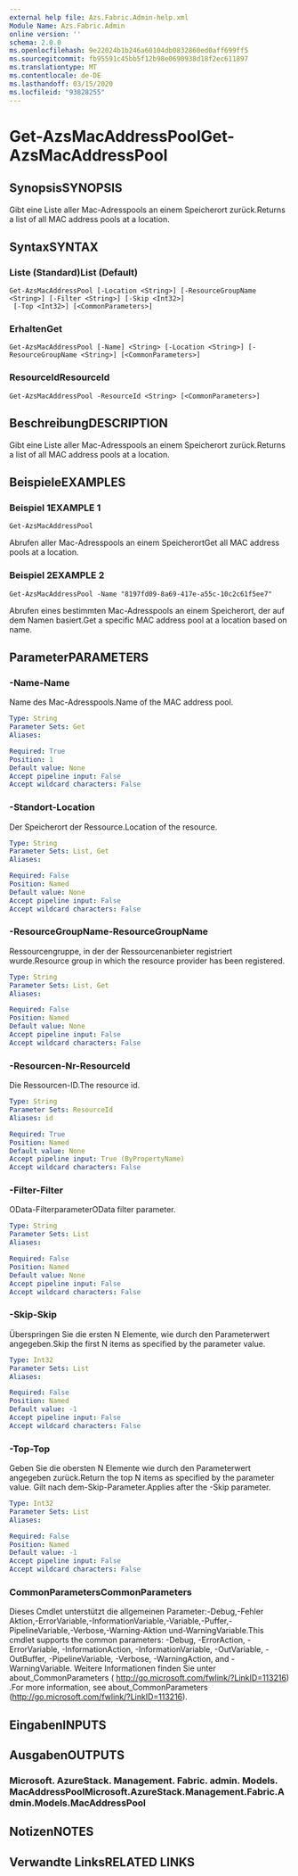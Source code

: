 ```yaml
---
external help file: Azs.Fabric.Admin-help.xml
Module Name: Azs.Fabric.Admin
online version: ''
schema: 2.0.0
ms.openlocfilehash: 9e22024b1b246a60104db0832860ed0aff699ff5
ms.sourcegitcommit: fb95591c45bb5f12b98e0690938d18f2ec611897
ms.translationtype: MT
ms.contentlocale: de-DE
ms.lasthandoff: 03/15/2020
ms.locfileid: "93828255"
---
```

# <span data-ttu-id="05ba8-101">Get-AzsMacAddressPool</span><span class="sxs-lookup"><span data-stu-id="05ba8-101">Get-AzsMacAddressPool</span></span>

## <span data-ttu-id="05ba8-102">Synopsis</span><span class="sxs-lookup"><span data-stu-id="05ba8-102">SYNOPSIS</span></span>
<span data-ttu-id="05ba8-103">Gibt eine Liste aller Mac-Adresspools an einem Speicherort zurück.</span><span class="sxs-lookup"><span data-stu-id="05ba8-103">Returns a list of all MAC address pools at a location.</span></span>

## <span data-ttu-id="05ba8-104">Syntax</span><span class="sxs-lookup"><span data-stu-id="05ba8-104">SYNTAX</span></span>

### <span data-ttu-id="05ba8-105">Liste (Standard)</span><span class="sxs-lookup"><span data-stu-id="05ba8-105">List (Default)</span></span>
```
Get-AzsMacAddressPool [-Location <String>] [-ResourceGroupName <String>] [-Filter <String>] [-Skip <Int32>]
 [-Top <Int32>] [<CommonParameters>]
```

### <span data-ttu-id="05ba8-106">Erhalten</span><span class="sxs-lookup"><span data-stu-id="05ba8-106">Get</span></span>
```
Get-AzsMacAddressPool [-Name] <String> [-Location <String>] [-ResourceGroupName <String>] [<CommonParameters>]
```

### <span data-ttu-id="05ba8-107">ResourceId</span><span class="sxs-lookup"><span data-stu-id="05ba8-107">ResourceId</span></span>
```
Get-AzsMacAddressPool -ResourceId <String> [<CommonParameters>]
```

## <span data-ttu-id="05ba8-108">Beschreibung</span><span class="sxs-lookup"><span data-stu-id="05ba8-108">DESCRIPTION</span></span>
<span data-ttu-id="05ba8-109">Gibt eine Liste aller Mac-Adresspools an einem Speicherort zurück.</span><span class="sxs-lookup"><span data-stu-id="05ba8-109">Returns a list of all MAC address pools at a location.</span></span>

## <span data-ttu-id="05ba8-110">Beispiele</span><span class="sxs-lookup"><span data-stu-id="05ba8-110">EXAMPLES</span></span>

### <span data-ttu-id="05ba8-111">Beispiel 1</span><span class="sxs-lookup"><span data-stu-id="05ba8-111">EXAMPLE 1</span></span>
```
Get-AzsMacAddressPool
```

<span data-ttu-id="05ba8-112">Abrufen aller Mac-Adresspools an einem Speicherort</span><span class="sxs-lookup"><span data-stu-id="05ba8-112">Get all MAC address pools at a location.</span></span>

### <span data-ttu-id="05ba8-113">Beispiel 2</span><span class="sxs-lookup"><span data-stu-id="05ba8-113">EXAMPLE 2</span></span>
```
Get-AzsMacAddressPool -Name "8197fd09-8a69-417e-a55c-10c2c61f5ee7"
```

<span data-ttu-id="05ba8-114">Abrufen eines bestimmten Mac-Adresspools an einem Speicherort, der auf dem Namen basiert.</span><span class="sxs-lookup"><span data-stu-id="05ba8-114">Get a specific MAC address pool at a location based on name.</span></span>

## <span data-ttu-id="05ba8-115">Parameter</span><span class="sxs-lookup"><span data-stu-id="05ba8-115">PARAMETERS</span></span>

### <span data-ttu-id="05ba8-116">-Name</span><span class="sxs-lookup"><span data-stu-id="05ba8-116">-Name</span></span>
<span data-ttu-id="05ba8-117">Name des Mac-Adresspools.</span><span class="sxs-lookup"><span data-stu-id="05ba8-117">Name of the MAC address pool.</span></span>

```yaml
Type: String
Parameter Sets: Get
Aliases:

Required: True
Position: 1
Default value: None
Accept pipeline input: False
Accept wildcard characters: False
```

### <span data-ttu-id="05ba8-118">-Standort</span><span class="sxs-lookup"><span data-stu-id="05ba8-118">-Location</span></span>
<span data-ttu-id="05ba8-119">Der Speicherort der Ressource.</span><span class="sxs-lookup"><span data-stu-id="05ba8-119">Location of the resource.</span></span>

```yaml
Type: String
Parameter Sets: List, Get
Aliases:

Required: False
Position: Named
Default value: None
Accept pipeline input: False
Accept wildcard characters: False
```

### <span data-ttu-id="05ba8-120">-ResourceGroupName</span><span class="sxs-lookup"><span data-stu-id="05ba8-120">-ResourceGroupName</span></span>
<span data-ttu-id="05ba8-121">Ressourcengruppe, in der der Ressourcenanbieter registriert wurde.</span><span class="sxs-lookup"><span data-stu-id="05ba8-121">Resource group in which the resource provider has been registered.</span></span>

```yaml
Type: String
Parameter Sets: List, Get
Aliases:

Required: False
Position: Named
Default value: None
Accept pipeline input: False
Accept wildcard characters: False
```

### <span data-ttu-id="05ba8-122">-Resourcen-Nr</span><span class="sxs-lookup"><span data-stu-id="05ba8-122">-ResourceId</span></span>
<span data-ttu-id="05ba8-123">Die Ressourcen-ID.</span><span class="sxs-lookup"><span data-stu-id="05ba8-123">The resource id.</span></span>

```yaml
Type: String
Parameter Sets: ResourceId
Aliases: id

Required: True
Position: Named
Default value: None
Accept pipeline input: True (ByPropertyName)
Accept wildcard characters: False
```

### <span data-ttu-id="05ba8-124">-Filter</span><span class="sxs-lookup"><span data-stu-id="05ba8-124">-Filter</span></span>
<span data-ttu-id="05ba8-125">OData-Filterparameter</span><span class="sxs-lookup"><span data-stu-id="05ba8-125">OData filter parameter.</span></span>

```yaml
Type: String
Parameter Sets: List
Aliases:

Required: False
Position: Named
Default value: None
Accept pipeline input: False
Accept wildcard characters: False
```

### <span data-ttu-id="05ba8-126">-Skip</span><span class="sxs-lookup"><span data-stu-id="05ba8-126">-Skip</span></span>
<span data-ttu-id="05ba8-127">Überspringen Sie die ersten N Elemente, wie durch den Parameterwert angegeben.</span><span class="sxs-lookup"><span data-stu-id="05ba8-127">Skip the first N items as specified by the parameter value.</span></span>

```yaml
Type: Int32
Parameter Sets: List
Aliases:

Required: False
Position: Named
Default value: -1
Accept pipeline input: False
Accept wildcard characters: False
```

### <span data-ttu-id="05ba8-128">-Top</span><span class="sxs-lookup"><span data-stu-id="05ba8-128">-Top</span></span>
<span data-ttu-id="05ba8-129">Geben Sie die obersten N Elemente wie durch den Parameterwert angegeben zurück.</span><span class="sxs-lookup"><span data-stu-id="05ba8-129">Return the top N items as specified by the parameter value.</span></span>
<span data-ttu-id="05ba8-130">Gilt nach dem-Skip-Parameter.</span><span class="sxs-lookup"><span data-stu-id="05ba8-130">Applies after the -Skip parameter.</span></span>

```yaml
Type: Int32
Parameter Sets: List
Aliases:

Required: False
Position: Named
Default value: -1
Accept pipeline input: False
Accept wildcard characters: False
```

### <span data-ttu-id="05ba8-131">CommonParameters</span><span class="sxs-lookup"><span data-stu-id="05ba8-131">CommonParameters</span></span>
<span data-ttu-id="05ba8-132">Dieses Cmdlet unterstützt die allgemeinen Parameter:-Debug,-Fehler Aktion,-ErrorVariable,-InformationVariable,-Variable,-Puffer,-PipelineVariable,-Verbose,-Warning-Aktion und-WarningVariable.</span><span class="sxs-lookup"><span data-stu-id="05ba8-132">This cmdlet supports the common parameters: -Debug, -ErrorAction, -ErrorVariable, -InformationAction, -InformationVariable, -OutVariable, -OutBuffer, -PipelineVariable, -Verbose, -WarningAction, and -WarningVariable.</span></span> <span data-ttu-id="05ba8-133">Weitere Informationen finden Sie unter about_CommonParameters ( http://go.microsoft.com/fwlink/?LinkID=113216) .</span><span class="sxs-lookup"><span data-stu-id="05ba8-133">For more information, see about_CommonParameters (http://go.microsoft.com/fwlink/?LinkID=113216).</span></span>

## <span data-ttu-id="05ba8-134">Eingaben</span><span class="sxs-lookup"><span data-stu-id="05ba8-134">INPUTS</span></span>

## <span data-ttu-id="05ba8-135">Ausgaben</span><span class="sxs-lookup"><span data-stu-id="05ba8-135">OUTPUTS</span></span>

### <span data-ttu-id="05ba8-136">Microsoft. AzureStack. Management. Fabric. admin. Models. MacAddressPool</span><span class="sxs-lookup"><span data-stu-id="05ba8-136">Microsoft.AzureStack.Management.Fabric.Admin.Models.MacAddressPool</span></span>

## <span data-ttu-id="05ba8-137">Notizen</span><span class="sxs-lookup"><span data-stu-id="05ba8-137">NOTES</span></span>

## <span data-ttu-id="05ba8-138">Verwandte Links</span><span class="sxs-lookup"><span data-stu-id="05ba8-138">RELATED LINKS</span></span>
